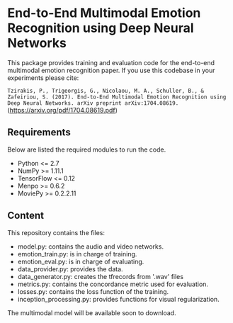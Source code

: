 # End-to-End Multimodal Emotion Recognition using Deep Neural Networks

This package provides training and evaluation code for the end-to-end multimodal emotion recognition paper. If you use this codebase in your experiments please cite:

`Tzirakis, P., Trigeorgis, G., Nicolaou, M. A., Schuller, B., & Zafeiriou, S. (2017). End-to-End Multimodal Emotion Recognition using Deep Neural Networks. arXiv preprint arXiv:1704.08619.` (https://arxiv.org/pdf/1704.08619.pdf)

## Requirements
Below are listed the required modules to run the code.

  * Python <= 2.7
  * NumPy >= 1.11.1
  * TensorFlow <= 0.12
  * Menpo >= 0.6.2
  * MoviePy >= 0.2.2.11
 
## Content
This repository contains the files:
  * model.py: contains the audio and video networks.
  * emotion_train.py: is in charge of training.
  * emotion_eval.py: is in charge of evaluating.
  * data_provider.py: provides the data.
  * data_generator.py: creates the tfrecords from '.wav' files
  * metrics.py: contains the concordance metric used for evaluation.
  * losses.py: contains the loss function of the training.
  * inception_processing.py: provides functions for visual regularization. 
  
The multimodal model will be available soon to download.
